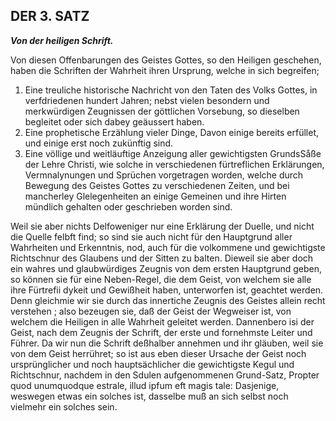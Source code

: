 <!-- Seite 109 ,  content-0095.xml-->

DER 3. SATZ
-----------

***Von der heiligen Schrift.***


Von diesen Offenbarungen des Geistes Gottes, so 
den Heiligen geschehen, haben die Schriften der 
Wahrheit ihren Ursprung, welche in sich begreifen; 

1. Eine treuliche historische Nachricht von den
   Taten des Volks Gottes, in verfdriedenen hundert
   Jahren; nebst vielen besondern und merkwürdigen
   Zeugnissen der göttlichen Vorsebung, so dieselben
   begleitet oder sich dabey geäussert haben.
2. Eine prophetische Erzählung vieler Dinge,
   Davon einige bereits erfüllet, und einige erst noch zukünftig
   sind.
3. Eine völlige und weitläuftige Anzeigung aller
   gewichtigsten GrundsSåße der Lehre Christi, wie
   solche in verschiedenen fürtreflichen Erklärungen,
   Vermnalynungen und Sprüchen vorgetragen worden,<!-- Seite 110 -->
   welche durch Bewegung des Geistes Gottes
   zu verschiedenen Zeiten, und bei mancherley Glelegenheiten
   an einige Gemeinen und ihre Hirten
   mündlich gehalten oder geschrieben worden sind.

Weil sie aber nichts Delfoweniger nur eine Erklärung
der Duelle, und nicht die Quelle felbft find; so
sind sie auch nicht für den Hauptgrund aller Wahrheiten
und Erkenntnis, nod, auch für die volkommene
und gewichtigste Richtschnur des Glaubens
und der Sitten zu balten. Dieweil sie aber doch
ein wahres und glaubwürdiges Zeugnis von dem
ersten Hauptgrund geben, so können sie für eine
Neben-Regel, die dem Geist, von welchem sie alle
ihre Fürtrefii dykeit und Gewißheit haben, unterworfen
ist, geachtet werden. Denn gleichmie wir
sie durch das innertiche Zeugnis des Geistes allein recht
verstehen ; also bezeugen sie, daß der Geist der
Wegweiser ist, von welchem die Heiligen in alle
Wahrheit geleitet werden. Dannenbero isi der
Geist, nach dem Zeugnis der Schrift, der erste und
fornehmste Leiter und Führer. Da wir nun die
Schrift deßhalber annehmen und ihr gläuben, weil
sie von dem Geist herrühret; so ist aus eben dieser
Ursache der Geist noch ursprünglicher und noch
hauptsächlicher die gewichtigste Kegul und Richtschnur,
nachdem in den Sdulen aufgenommenen
Grund-Satz, Propter quod unumquodque estrale,
illud ipfum eft magis tale: Dasjenige, weswegen
etwas ein solches ist, dasselbe muß an sich
selbst noch vielmehr ein solches sein.
